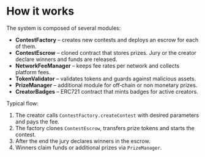 # How it works

The system is composed of several modules:

- **ContestFactory** – creates new contests and deploys an escrow for each of them.
- **ContestEscrow** – cloned contract that stores prizes. Jury or the creator declare winners and funds are released.
- **NetworkFeeManager** – keeps fee rates per network and collects platform fees.
- **TokenValidator** – validates tokens and guards against malicious assets.
- **PrizeManager** – additional module for off‑chain or non monetary prizes.
- **CreatorBadges** – ERC721 contract that mints badges for active creators.

Typical flow:
1. The creator calls `ContestFactory.createContest` with desired parameters and pays the fee.
2. The factory clones `ContestEscrow`, transfers prize tokens and starts the contest.
3. After the end the jury declares winners in the escrow.
4. Winners claim funds or additional prizes via `PrizeManager`.
